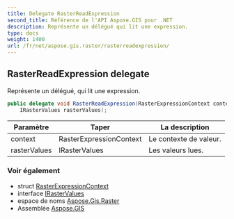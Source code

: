 ```yaml
---
title: Delegate RasterReadExpression
second_title: Référence de l'API Aspose.GIS pour .NET
description: Représente un délégué qui lit une expression.
type: docs
weight: 1400
url: /fr/net/aspose.gis.raster/rasterreadexpression/
---
```

## RasterReadExpression delegate

Représente un délégué, qui lit une expression.

```csharp
public delegate void RasterReadExpression(RasterExpressionContext context, 
    IRasterValues rasterValues);
```

| Paramètre | Taper | La description |
| --- | --- | --- |
| context | RasterExpressionContext | Le contexte de valeur. |
| rasterValues | IRasterValues | Les valeurs lues. |

### Voir également

* struct [RasterExpressionContext](../rasterexpressioncontext/)
* interface [IRasterValues](../irastervalues/)
* espace de noms [Aspose.Gis.Raster](../../aspose.gis.raster/)
* Assemblée [Aspose.GIS](../../)


